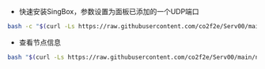 * 快速安装SingBox，参数设置为面板已添加的一个UDP端口
```bash
bash -c "$(curl -Ls https://raw.githubusercontent.com/co2f2e/Serv00/main/singbox_install.sh)" -- 9999
```

* 查看节点信息
```bash
bash "$(curl -Ls https://raw.githubusercontent.com/co2f2e/Serv00/main/node_info.sh)"
```
